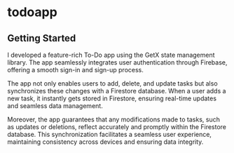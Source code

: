 # todoapp

## Getting Started

I developed a feature-rich To-Do app using the GetX state management library. The app seamlessly integrates user authentication through Firebase, offering a smooth sign-in and sign-up process.

The app not only enables users to add, delete, and update tasks but also synchronizes these changes with a Firestore database. When a user adds a new task, it instantly gets stored in Firestore, ensuring real-time updates and seamless data management.

Moreover, the app guarantees that any modifications made to tasks, such as updates or deletions, reflect accurately and promptly within the Firestore database. This synchronization facilitates a seamless user experience, maintaining consistency across devices and ensuring data integrity.
